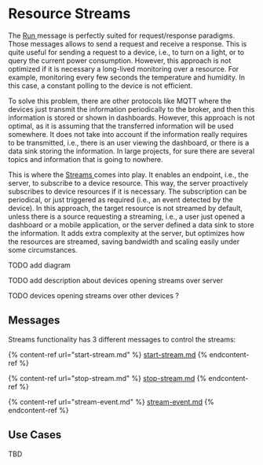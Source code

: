 # Resource Streams

The [Run ](../run.md)message is perfectly suited for request/response paradigms. Those messages allows to send a request and receive a response. This is quite useful for sending a request to a device, i.e., to turn on a light, or to query the current power consumption. However, this approach is not optimized if it is necessary a long-lived monitoring over a resource. For example, monitoring every few seconds the temperature and humidity. In this case, a constant polling to the device is not efficient.

To solve this problem, there are other protocols like MQTT where the devices just transmit the information periodically to the broker, and then this information is stored or shown in dashboards. However, this approach is not optimal, as it is assuming that the transferred information will be used somewhere. It does not take into account if the information really requires to be transmitted, i.e., there is an user viewing the dashboard, or there is a data sink storing the information. In large projects, for sure there are several topics and information that is going to nowhere.

This is where the [Streams ](../../definitions.md#stream)comes into play. It enables an endpoint, i.e., the server, to subscribe to a device resource. This way, the server proactively subscribes to device resources if it is necessary. The subscription can be periodical, or just triggered as required (i.e., an event detected by the device). In this approach, the target resource is not streamed by default, unless there is a source requesting a streaming, i.e., a user just opened a dashboard or a mobile application, or the server defined a data sink to store the information. It adds extra complexity at the server, but optimizes how the resources are streamed, saving bandwidth and scaling easily under some circumstances.

TODO add diagram

TODO add description about devices opening streams over server

TODO devices opening streams over other devices ?&#x20;

## Messages

Streams functionality has 3 different messages to control the streams:

{% content-ref url="start-stream.md" %}
[start-stream.md](start-stream.md)
{% endcontent-ref %}

{% content-ref url="stop-stream.md" %}
[stop-stream.md](stop-stream.md)
{% endcontent-ref %}

{% content-ref url="stream-event.md" %}
[stream-event.md](stream-event.md)
{% endcontent-ref %}

## Use Cases

TBD
